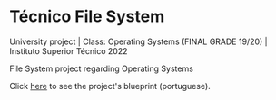 # Técnico File System
University project | Class: Operating Systems (FINAL GRADE 19/20) | Instituto Superior Técnico 2022

File System project regarding Operating Systems

Click
<a href="https://github.com/tecnico-so/enunciado-projeto-so-2022-23/" target="_blank">here</a>
to see the project's blueprint (portuguese).
